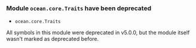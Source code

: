 ### Module `ocean.core.Traits` have been deprecated

* `ocean.core.Traits`

All symbols in this module were deprecated in v5.0.0,
but the module itself wasn't marked as deprecated before.
